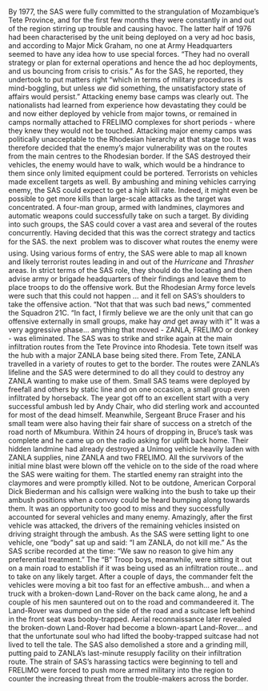 By 1977, the SAS were fully committed to the strangulation of Mozambique’s Tete Province, and for the first few months they were constantly in and out of the region stirring up trouble and causing havoc.
The latter half of 1976 had been characterised by the unit being deployed on a very ad hoc basis, and according to Major Mick Graham, no one at Army Headquarters seemed to have any idea how to use special forces.
“They had no overall strategy or plan for external operations and hence the ad hoc deployments, and us bouncing from crisis to crisis.”
As for the SAS, he reported, they undertook to put matters right “which in terms of military procedures is mind-boggling, but unless _we_ did something, the unsatisfactory state of affairs would persist.”
Attacking enemy base camps was clearly out. The nationalists had learned from experience how devastating they could be and now either deployed by vehicle from major towns, or remained in camps normally attached to FRELIMO complexes for short periods - where they knew they would not be touched.
Attacking major enemy camps was politically unacceptable to the Rhodesian hierarchy at that stage too.
It was therefore decided that the enemy’s major vulnerability was on the routes from the main centres to the Rhodesian border.
If the SAS destroyed their vehicles, the enemy would have to walk, which would be a hindrance to them since only limited equipment could be portered.
Terrorists on vehicles made excellent targets as well. By ambushing and mining vehicles carrying enemy, the SAS could expect to get a high kill rate. Indeed, it might even be possible to get more kills than large-scale attacks as the target was concentrated. A four-man group, armed with landmines, claymores and automatic weapons could successfully take on such a target. By dividing into such groups, the SAS could cover a vast area and several of the routes concurrently.
Having decided that this was the correct strategy and tactics for the SAS. the next  problem was to discover what routes the enemy were using.
Using various forms of entry, the SAS were able to map all known and likely terrorist routes leading in and out of the _Hurricane_ and _Thrasher_ areas.
In strict terms of the SAS role, they should do the locating and then advise army or brigade headquarters of their findings and leave them to place troops to do the offensive work. But the Rhodesian Army force levels were such that this could not happen ... and it fell on SAS’s shoulders to take the offensive action.
“Not that that was such bad news,” commented the Squadron 21C. “In fact, I firmly believe we are the only unit that can go offensive externally in small groups, make hay _and_ get away with it”
It was a very aggressive phase… anything that moved - ZANLA, FRELIMO or donkey - was eliminated.
The SAS was to strike and strike again at the main infiltration routes from the Tete Province into Rhodesia.
Tete town itself was the hub with a major ZANLA base being sited there. From Tete, ZANLA travelled in a variety of routes to get to the border. The routes were ZANLA’s lifeline and the SAS were determined to do all they could to destroy any ZANLA wanting to make use of them.
Small SAS teams were deployed by freefall and others by static line and on one occasion, a small group even infiltrated by horseback.
The year got off to an excellent start with a very successful ambush led by Andy Chair, who did sterling work and accounted for most of the dead himself.
Meanwhile, Sergeant Bruce Fraser and his small team were also having their fair share of success on a stretch of the road north of Mkumbura.
Within 24 hours of dropping in, Bruce’s task was complete and he came up on the radio asking for uplift back home. Their hidden landmine had already destroyed a Unimog vehicle heavily laden with ZANLA supplies, nine ZANLA and two FRELIMO. All the survivors of the initial mine blast were blown off the vehicle on to the side of the road where the SAS were waiting for them. The startled enemy ran straight into the claymores and were promptly killed.
Not to be outdone, American Corporal Dick Biederman and his callsign were walking into the bush to take up their ambush positions when a convoy could be heard bumping along towards them.
It was an opportunity too good to miss and they successfully accounted for several vehicles and many enemy. Amazingly, after the first vehicle was attacked, the drivers of the remaining vehicles insisted on driving straight through the ambush.
As the SAS were setting light to one vehicle, one “body” sat up and said: “I am ZANLA, do not kill me.” As the SAS scribe recorded at the time: “We saw no reason to give him any preferential treatment.”
The “B” Troop boys, meanwhile, were sitting it out on a main road to establish if it was being used as an infiltration route… and to take on any likely target.
After a couple of days, the commander felt the vehicles were moving a bit too fast for an effective ambush… and when a truck with a broken-down Land-Rover on the back came along, he and a couple of his men sauntered out on to the road and commandeered it.
The Land-Rover was dumped on the side of the road and a suitcase left behind in the front seat was booby-trapped. Aerial reconnaissance later revealed the broken-down Land-Rover had become a blown-apart Land-Rover... and that the unfortunate soul who had lifted the booby-trapped suitcase had not lived to tell the tale.
The SAS also demolished a store and a grinding mill, putting paid to ZANLA’s last-minute resupply facility on their infiltration route.
The strain of SAS’s harassing tactics were beginning to tell and FRELIMO were forced to push more armed military into the region to counter the increasing threat from the trouble-makers across the border.
